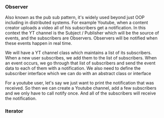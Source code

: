 ### Observer
Also known as the pub sub pattern, it's widely used beyond just OOP including in distributed systems.
For example Youtube, when a content creator uploads a video all of his subscribers get a notification. In this context
the YT channel is the Subject / Publisher which will be the source of events, and the subscribers are Observers.
Observers will be notified when these events happen in real time.

We will have a YT channel class which maintains a list of its subscribers. When a new user subscribes, we add them to the
list of subscribers. When an event occurs, we go through that list of subscribers and send the event data to each of them
with a notification. We also need to define the subscriber interface which we can do with an abstract class or interface

For a youtube user, let's say we just want to print the notification that was received. So then we can create a Youtube channel,
add a few subscribers and we only have to call notify once. And all of the subscribers will receive the notification.

### Iterator
